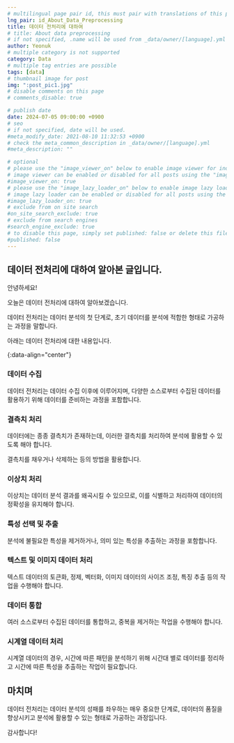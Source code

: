 ```yaml
---
# multilingual page pair id, this must pair with translations of this page. (This name must be unique)
lng_pair: id_About_Data_Preprocessing
title: 데이터 전처리에 대하여
# title: About data preprocessing
# if not specified, .name will be used from _data/owner/[language].yml
author: Yeonuk
# multiple category is not supported
category: Data
# multiple tag entries are possible
tags: [data]
# thumbnail image for post
img: ":post_pic1.jpg"
# disable comments on this page
# comments_disable: true

# publish date
date: 2024-07-05 09:00:00 +0900
# seo
# if not specified, date will be used.
#meta_modify_date: 2021-08-10 11:32:53 +0900
# check the meta_common_description in _data/owner/[language].yml
#meta_description: ""

# optional
# please use the "image_viewer_on" below to enable image viewer for individual pages or posts (_posts/ or [language]/_posts folders).
# image viewer can be enabled or disabled for all posts using the "image_viewer_posts: true" setting in _data/conf/main.yml.
#image_viewer_on: true
# please use the "image_lazy_loader_on" below to enable image lazy loader for individual pages or posts (_posts/ or [language]/_posts folders).
# image lazy loader can be enabled or disabled for all posts using the "image_lazy_loader_posts: true" setting in _data/conf/main.yml.
#image_lazy_loader_on: true
# exclude from on site search
#on_site_search_exclude: true
# exclude from search engines
#search_engine_exclude: true
# to disable this page, simply set published: false or delete this file
#published: false
---
```


<!-- outline-start -->

## 데이터 전처리에 대하여 알아본 글입니다.

안녕하세요!

오늘은 데이터 전처리에 대하여 알아보겠습니다.

데이터 전처리는 데이터 분석의 첫 단계로, 초기 데이터를 분석에 적합한 형태로 가공하는 과정을 말합니다.

아래는 데이터 전처리에 대한 내용입니다.

{:data-align="center"}

<!-- outline-end -->

### 데이터 수집

데이터 전처리는 데이터 수집 이후에 이루어지며, 다양한 소스로부터 수집된 데이터를 활용하기 위해 데이터를 준비하는 과정을 포함합니다.

### 결측치 처리

데이터에는 종종 결측치가 존재하는데, 이러한 결측치를 처리하여 분석에 활용할 수 있도록 해야 합니다.

결측치를 채우거나 삭제하는 등의 방법을 활용합니다.

### 이상치 처리

이상치는 데이터 분석 결과를 왜곡시킬 수 있으므로, 이를 식별하고 처리하여 데이터의 정확성을 유지해야 합니다.

### 특성 선택 및 추출

분석에 불필요한 특성을 제거하거나, 의미 있는 특성을 추출하는 과정을 포함합니다.

### 텍스트 및 이미지 데이터 처리

텍스트 데이터의 토큰화, 정제, 벡터화, 이미지 데이터의 사이즈 조정, 특징 추출 등의 작업을 수행해야 합니다.

### 데이터 통합

여러 소스로부터 수집된 데이터를 통합하고, 중복을 제거하는 작업을 수행해야 합니다.

### 시계열 데이터 처리

시계열 데이터의 경우, 시간에 따른 패턴을 분석하기 위해 시간대 별로 데이터를 정리하고 시간에 따른 특성을 추출하는 작업이 필요합니다.

## 마치며

데이터 전처리는 데이터 분석의 성패를 좌우하는 매우 중요한 단계로, 데이터의 품질을 향상시키고 분석에 활용할 수 있는 형태로 가공하는 과정입니다.

감사합니다!
